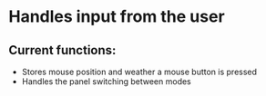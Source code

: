 # Handles input from the user

## Current functions:
* Stores mouse position and weather a mouse button is pressed
* Handles the panel switching between modes